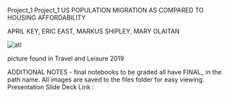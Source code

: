 Project_1
Project_1 US POPULATION MIGRATION AS COMPARED TO HOUSING AFFORDABILITY

APRIL KEY, ERIC EAST, MARKUS SHIPLEY, MARY OLAITAN

![atl](https://user-images.githubusercontent.com/94247881/152705384-1355e58f-ad43-4b15-bad6-627e6b0a2c15.jpg)


picture found in Travel and Leisure 2019



ADDITIONAL NOTES - final notebooks to be graded all have FINAL_ in the path name. 
All images are saved to the files folder for easy viewing. 
Presentation Slide Deck Link : 
